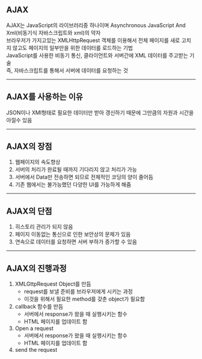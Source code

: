 ## AJAX
AJAX는 JavaScript의 라이브러리중 하나이며 Asynchronous JavaScript And Xml(비동기식 자바스크립트와 xml)의 약자  
브라우저가 가지고있는 XMLHttpRequest 객체를 이용해서 전체 페이지를 새로 고치지 않고도 페이지의 일부만을 위한 데이터를 로드하는 기법  
JavaScript를 사용한 비동기 통신, 클라이언트와 서버간에 XML 데이터를 주고받는 기술  
즉, 자바스크립트를 통해서 서버에 데이터를 요청하는 것

---
## AJAX를 사용하는 이유
JSON이나 XMl형태로 필요한 데이터만 받아 갱신하기 때문에 그만큼의 자원과 시간을 아낄수 있음

---
## AJAX의 장점
1. 웹페이지의 속도향상
2. 서버의 처리가 완료될 때까지 기다리지 않고 처리가 가능
3. 서버에서 Data만 전송하면 되므로 전체적인 코딩의 양이 줄어듬
4. 기존 웹에서는 불가능했던 다양한 UI를 가능하게 해줌

---
## AJAX의 단점
1. 히스토리 관리가 되지 않음
2. 페이지 이동없는 통신으로 인한 보안상의 문제가 있음
3. 연속으로 데이터를 요청하면 서버 부하가 증가할 수 있음

---
## AJAX의 진행과정
1. XMLGttpRequest Object를 만듬
    * request를 보낼 준비를 브라우저에게 시키는 과정
    * 이것을 위해서 필요한 method를 갖춘 object가 필요함
2. callback 함수를 만듬
    * 서버에서 response가 왔을 때 실행시키는 함수
    * HTML 페이지를 업데이트 함
3. Open a request
    * 서버에서 response가 왔을 때 실행시키는 함수
    * HTML 페이지를 업데이트 함
4. send the request